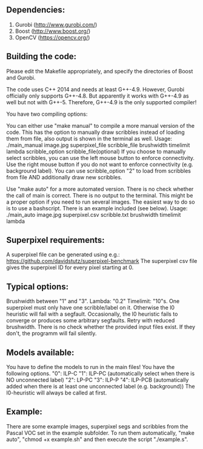 ## Dependencies:
1) Gurobi (http://www.gurobi.com/)
2) Boost (http://www.boost.org/)
3) OpenCV (https://opencv.org/)

## Building the code:
Please edit the Makefile appropriately, and specify the directories of Boost and Gurobi.

The code uses C++ 2014 and needs at least G++-4.9. However, Gurobi officially only supports G++-4.8. But apparently it works with G++-4.9 as well but not with G++-5. Therefore, G++-4.9 is the only supported compiler!

You have two compiling options:

You can either use "make manual" to compile a more manual version of the code. This has the option to manually draw scribbles instead of loading them from file, also output is shown in the terminal as well.
Usage: ./main_manual image.jpg superpixel_file scribble_file brushwidth timelimit lambda scribble_option scribble_file(optional)
If you choose to manually select scribbles, you can use the left mouse button to enforce connectivity. Use the right mouse button if you do not want to enforce connectivity (e.g. background label). You can use scribble_option "2" to load from scribbles from file AND additionally draw new scribbles.


Use "make auto" for a more automated version. There is no check whether the call of main is correct. There is no output to the terminal. This might be a proper option if you need to run several images. The easiest way to do so is to use a bashscript. There is an example included (see below).
Usage: ./main_auto image.jpg superpixel.csv scribble.txt brushwidth timelimit lambda

## Superpixel requirements:
A superpixel file can be generated using e.g.:
https://github.com/davidstutz/superpixel-benchmark
The superpixel csv file gives the superpixel ID for every pixel starting at 0.

## Typical options:
Brushwidth between "1" and "3". Lambda: "0.2" Timelimit: "10"s.
One superpixel must only have one scribble/label on it. Otherwise the l0 heuristic will fail with a segfault. Occasionally, the l0 heuristic fails to converge or produces some arbitrary segfaults. Retry with reduced brushwidth. There is no check whether the provided input files exist. If they don't, the programm will fail silently.

## Models available:
You have to define the models to run in the main files! You have the following options.
"0": ILP-C
"1": ILP-PC (automatically select when there is NO unconnected label)
"2": LP-PC
"3": ILP-P
"4": ILP-PCB (automatically added when there is at least one unconnected label (e.g. background))
The l0-heuristic will always be called at first.

## Example:
There are some example images, superpixel segs and scribbles from the Pascal VOC set in the example subfolder. To run them automatically, "make auto", "chmod +x example.sh" and then execute the script "./example.s".

